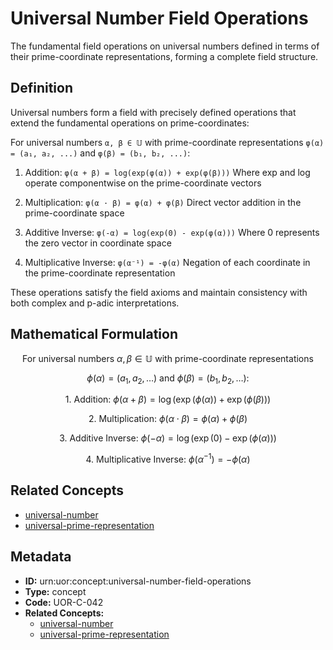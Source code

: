 # Universal Number Field Operations

The fundamental field operations on universal numbers defined in terms of their prime-coordinate representations, forming a complete field structure.

## Definition

Universal numbers form a field with precisely defined operations that extend the fundamental operations on prime-coordinates:

For universal numbers `α, β ∈ 𝕌` with prime-coordinate representations `φ(α) = (a₁, a₂, ...)` and `φ(β) = (b₁, b₂, ...)`:

1. Addition: `φ(α + β) = log(exp(φ(α)) + exp(φ(β)))`
   Where exp and log operate componentwise on the prime-coordinate vectors

2. Multiplication: `φ(α · β) = φ(α) + φ(β)`
   Direct vector addition in the prime-coordinate space

3. Additive Inverse: `φ(-α) = log(exp(0) - exp(φ(α)))`
   Where 0 represents the zero vector in coordinate space

4. Multiplicative Inverse: `φ(α⁻¹) = -φ(α)`
   Negation of each coordinate in the prime-coordinate representation

These operations satisfy the field axioms and maintain consistency with both complex and p-adic interpretations.

## Mathematical Formulation

$$
\text{For universal numbers } \alpha, \beta \in \mathbb{U} \text{ with prime-coordinate representations}
$$

$$
\phi(\alpha) = (a_1, a_2, \ldots) \text{ and } \phi(\beta) = (b_1, b_2, \ldots):
$$

$$
\text{1. Addition: } \phi(\alpha + \beta) = \log(\exp(\phi(\alpha)) + \exp(\phi(\beta)))
$$

$$
\text{2. Multiplication: } \phi(\alpha \cdot \beta) = \phi(\alpha) + \phi(\beta)
$$

$$
\text{3. Additive Inverse: } \phi(-\alpha) = \log(\exp(0) - \exp(\phi(\alpha)))
$$

$$
\text{4. Multiplicative Inverse: } \phi(\alpha^{-1}) = -\phi(\alpha)
$$

## Related Concepts

- [universal-number](./universal-number.md)
- [universal-prime-representation](./universal-prime-representation.md)

## Metadata

- **ID:** urn:uor:concept:universal-number-field-operations
- **Type:** concept
- **Code:** UOR-C-042
- **Related Concepts:**
  - [universal-number](./universal-number.md)
  - [universal-prime-representation](./universal-prime-representation.md)
